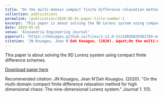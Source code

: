 ```yaml
---
title: "On the multi-domain compact finite difference relaxation method for high dimensional chaos"
collection: publications
permalink: /publication/2020-05-01-paper-title-number-1
excerpt: 'This paper is about solving the 9D Lorenz system using compact finite difference schemes.'
date: 2020-05-01
venue: 'Alexandria Engineering Journal'
paperurl: 'https://nkouagou.github.io/files/1-s2.0-S1110016820301769-main.pdf'
citation: 'JN Kouagou, Jean N'Dah Kouagou. (2020). &quot;On the multi-domain compact finite difference relaxation method for high dimensional chaos: The nine-dimensional Lorenz system.&quot; <i>Alexandria Engineering Journal</i>. 1(1).'
---
```

This paper is about solving the 9D Lorenz system using compact finite difference schemes.

[Download paper here](https://nkouagou.github.io/files/1-s2.0-S1110016820301769-main.pdf)

Recommended citation: JN Kouagou, Jean N'Dah Kouagou. (2020). "On the multi-domain compact finite difference relaxation method for high dimensional chaos: The nine-dimensional Lorenz system." <i>Journal 1</i>. 1(1).
